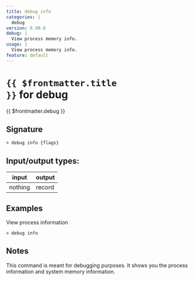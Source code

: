 ```yaml
---
title: debug info
categories: |
  debug
version: 0.90.0
debug: |
  View process memory info.
usage: |
  View process memory info.
feature: default
---
```


<!-- This file is automatically generated. Please edit the command in https://github.com/nushell/nushell instead. -->

# <code>{{ $frontmatter.title }}</code> for debug

<div class='command-title'>{{ $frontmatter.debug }}</div>

## Signature

`> debug info {flags} `

## Input/output types:

| input   | output |
| ------- | ------ |
| nothing | record |

## Examples

View process information

```nushell
> debug info

```

## Notes

This command is meant for debugging purposes.
It shows you the process information and system memory information.
